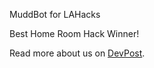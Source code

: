 MuddBot for LAHacks

Best Home Room Hack Winner!

Read more about us on <a href="https://devpost.com/software/muddbots">DevPost</a>.
